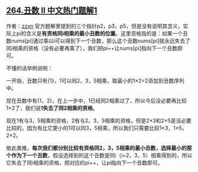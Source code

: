 ## [264.丑数 II 中文热门题解1](https://leetcode.cn/problems/ugly-number-ii/solutions/100000/san-zhi-zhen-fang-fa-de-li-jie-fang-shi-by-zzxn)

作者：[zzxn](https://leetcode.cn/u/zzxn)
官方题解里提到的三个指针p2，p3，p5，但是没有说明其含义，实际上pi的含义是**有资格同i相乘的最小丑数的位置**。这里资格指的是：如果一个丑数nums[pi]通过乘以i可以得到下一个丑数，那么这个丑数nums[pi]就永远失去了同i相乘的资格（没有必要再乘了），我们把pi++让nums[pi]指向下一个丑数即可。

不懂的话举例说明：

一开始，丑数只有{1}，1可以同2，3，5相乘，取最小的1×2=2添加到丑数序列中。

现在丑数中有{1，2}，在上一步中，1已经同2相乘过了，所以今后没必要再比较1×2了，我们说**1失去了同2相乘的资格**。

现在1有与3，5相乘的资格，2有与2，3，5相乘的资格，但是2×3和2×5是没必要比较的，因为有比它更小的1可以同3，5相乘，所以我们只需要比较1×3，1×5，2×2。

依此类推，**每次我们都分别比较有资格同2，3，5相乘的最小丑数，选择最小的那个作为下一个丑数**，假设选择到的这个丑数是同i（i=2，3，5）相乘得到的，所以它失去了同i相乘的资格，把对应的pi++，让pi指向下一个丑数即可。